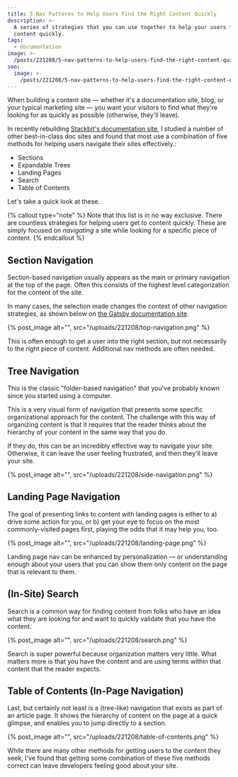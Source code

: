 ```yaml
---
title: 5 Nav Patterns to Help Users Find the Right Content Quickly
description: >-
  A series of strategies that you can use together to help your users find
  content quickly.
tags:
  - documentation
image: >-
  /posts/221208/5-nav-patterns-to-help-users-find-the-right-content-quickly-cynNh4fF.png
seo:
  image: >-
    /posts/221208/5-nav-patterns-to-help-users-find-the-right-content-quickly-EIba4g6o--meta.png
---
```


When building a content site — whether it's a documentation site, blog, or your typical marketing site — you want your visitors to find what they're looking for as quickly as possible (otherwise, they'll leave).

In recently rebuilding [Stackbit's documentation site](https://docs.stackbit.com/), I studied a number of other best-in-class doc sites and found that most use a combination of five methods for helping users navigate their sites effectively.:

- Sections
- Expandable Trees
- Landing Pages
- Search
- Table of Contents

Let's take a quick look at these.

{% callout type="note" %}
Note that this list is in no way exclusive. There are countless strategies for helping users get to content quickly. These are simply focused on _navigating_ a site while looking for a specific piece of content.
{% endcallout %}

## Section Navigation

Section-based navigation usually appears as the main or primary navigation at the top of the page. Often this consists of the highest level categorization for the content of the site.

In many cases, the selection made changes the context of other navigation strategies, as shown below on [the Gatsby documentation site](https://www.gatsbyjs.com/docs/how-to/).

{% post_image alt="", src="/uploads/221208/top-navigation.png" %}

This is often enough to get a user into the right section, but not necessarily to the right piece of content. Additional nav methods are often needed.

## Tree Navigation

This is the classic "folder-based navigation" that you've probably known since you started using a computer.

This is a very visual form of navigation that presents some specific organizational approach for the content. The challenge with this way of organizing content is that it requires that the reader thinks about the hierarchy of your content in the same way that you do.

If they do, this can be an incredibly effective way to navigate your site. Otherwise, it can leave the user feeling frustrated, and then they'll leave your site.

{% post_image alt="", src="/uploads/221208/side-navigation.png" %}

## Landing Page Navigation

The goal of presenting links to content with landing pages is either to a) drive some action for you, or b) get your eye to focus on the most commonly-visited pages first, playing the odds that it may help you, too.

{% post_image alt="", src="/uploads/221208/landing-page.png" %}

Landing page nav can be enhanced by personalization — or understanding enough about your users that you can show them only content on the page that is relevant to them.

## (In-Site) Search

Search is a common way for finding content from folks who have an idea what they are looking for and want to quickly validate that you have the content.

{% post_image alt="", src="/uploads/221208/search.png" %}

Search is super powerful because organization matters very little. What matters more is that you have the content and are using terms within that content that the reader expects.

## Table of Contents (In-Page Navigation)

Last, but certainly not least is a (tree-like) navigation that exists as part of an article page. It shows the hierarchy of content on the page at a quick glimpse, and enables you to jump directly to a section.

{% post_image alt="", src="/uploads/221208/table-of-contents.png" %}

While there are many other methods for getting users to the content they seek, I've found that getting some combination of these five methods correct can leave developers feeling good about your site.
